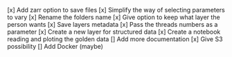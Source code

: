[x] Add zarr option to save files
[x] Simplify the way of selecting parameters to vary
[x] Rename the folders name
[x] Give option to keep what layer the person wants
[x] Save layers metadata
[x] Pass the threads numbers as a parameter
[x] Create a new layer for structured data
[x] Create a notebook reading and ploting the golden data
[] Add more documentation
[x] Give S3 possibility
[] Add Docker (maybe)
